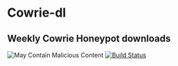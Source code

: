 # Cowrie-dl
## Weekly Cowrie Honeypot downloads
![](http://i.imgur.com/cUy4Rtt.png " May Contain Malicious Content")
[![Build Status](https://github.com/MNFaust/Cowrie-dl.svg?branch=master)](https://github.com/MNFaust/Cowrie-dl)
